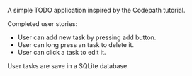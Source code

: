 A simple TODO application inspired by the Codepath tutorial.

Completed user stories:
* User can add new task by pressing add button.
*  User can long press an task to delete it.
*  User can click a task to edit it. 

User tasks are save in a SQLite database. 

